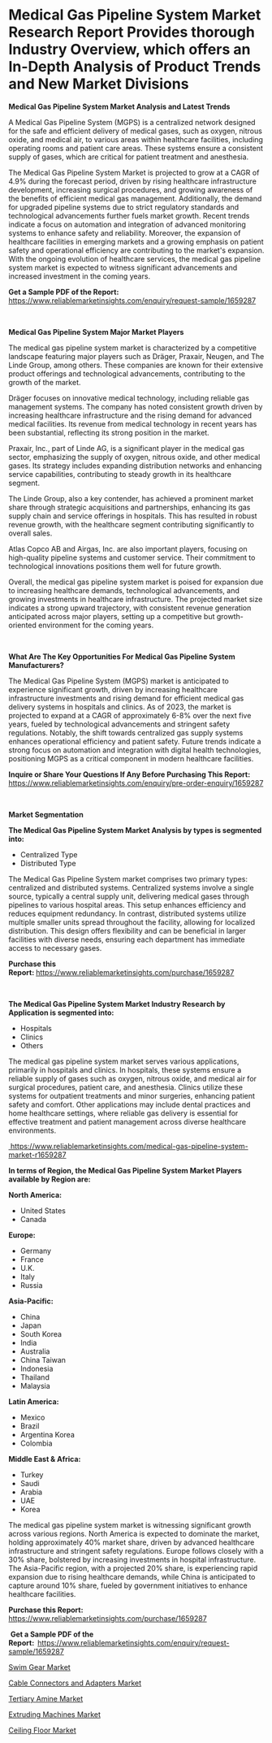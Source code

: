 <p><h1>Medical Gas Pipeline System Market Research Report Provides thorough Industry Overview, which offers an In-Depth Analysis of Product Trends and New Market Divisions</h1></p><p><strong>Medical Gas Pipeline System Market Analysis and Latest Trends</strong></p>
<p><p>A Medical Gas Pipeline System (MGPS) is a centralized network designed for the safe and efficient delivery of medical gases, such as oxygen, nitrous oxide, and medical air, to various areas within healthcare facilities, including operating rooms and patient care areas. These systems ensure a consistent supply of gases, which are critical for patient treatment and anesthesia.</p><p>The Medical Gas Pipeline System Market is projected to grow at a CAGR of 4.9% during the forecast period, driven by rising healthcare infrastructure development, increasing surgical procedures, and growing awareness of the benefits of efficient medical gas management. Additionally, the demand for upgraded pipeline systems due to strict regulatory standards and technological advancements further fuels market growth. Recent trends indicate a focus on automation and integration of advanced monitoring systems to enhance safety and reliability. Moreover, the expansion of healthcare facilities in emerging markets and a growing emphasis on patient safety and operational efficiency are contributing to the market's expansion. With the ongoing evolution of healthcare services, the medical gas pipeline system market is expected to witness significant advancements and increased investment in the coming years.</p></p>
<p><strong>Get a Sample PDF of the Report:&nbsp;</strong> <a href="https://www.reliablemarketinsights.com/enquiry/request-sample/1659287?utm_campaign=1197&utm_medium=2&utm_source=Github&utm_content=ia&utm_term=03102024&utm_id=medical-gas-pipeline-system">https://www.reliablemarketinsights.com/enquiry/request-sample/1659287</a></p>
<p>&nbsp;</p>
<p><strong>Medical Gas Pipeline System Major Market Players</strong></p>
<p><p>The medical gas pipeline system market is characterized by a competitive landscape featuring major players such as Dräger, Praxair, Neugen, and The Linde Group, among others. These companies are known for their extensive product offerings and technological advancements, contributing to the growth of the market.</p><p>Dräger focuses on innovative medical technology, including reliable gas management systems. The company has noted consistent growth driven by increasing healthcare infrastructure and the rising demand for advanced medical facilities. Its revenue from medical technology in recent years has been substantial, reflecting its strong position in the market.</p><p>Praxair, Inc., part of Linde AG, is a significant player in the medical gas sector, emphasizing the supply of oxygen, nitrous oxide, and other medical gases. Its strategy includes expanding distribution networks and enhancing service capabilities, contributing to steady growth in its healthcare segment.</p><p>The Linde Group, also a key contender, has achieved a prominent market share through strategic acquisitions and partnerships, enhancing its gas supply chain and service offerings in hospitals. This has resulted in robust revenue growth, with the healthcare segment contributing significantly to overall sales.</p><p>Atlas Copco AB and Airgas, Inc. are also important players, focusing on high-quality pipeline systems and customer service. Their commitment to technological innovations positions them well for future growth.</p><p>Overall, the medical gas pipeline system market is poised for expansion due to increasing healthcare demands, technological advancements, and growing investments in healthcare infrastructure. The projected market size indicates a strong upward trajectory, with consistent revenue generation anticipated across major players, setting up a competitive but growth-oriented environment for the coming years.</p></p>
<p>&nbsp;</p>
<p><strong>What Are The Key Opportunities For Medical Gas Pipeline System Manufacturers?</strong></p>
<p><p>The Medical Gas Pipeline System (MGPS) market is anticipated to experience significant growth, driven by increasing healthcare infrastructure investments and rising demand for efficient medical gas delivery systems in hospitals and clinics. As of 2023, the market is projected to expand at a CAGR of approximately 6-8% over the next five years, fueled by technological advancements and stringent safety regulations. Notably, the shift towards centralized gas supply systems enhances operational efficiency and patient safety. Future trends indicate a strong focus on automation and integration with digital health technologies, positioning MGPS as a critical component in modern healthcare facilities.</p></p>
<p><strong>Inquire or Share Your Questions If Any Before Purchasing This Report:</strong> <a href="https://www.reliablemarketinsights.com/enquiry/pre-order-enquiry/1659287?utm_campaign=1197&utm_medium=2&utm_source=Github&utm_content=ia&utm_term=03102024&utm_id=medical-gas-pipeline-system">https://www.reliablemarketinsights.com/enquiry/pre-order-enquiry/1659287</a></p>
<p>&nbsp;</p>
<p><strong>Market Segmentation</strong></p>
<p><strong>The Medical Gas Pipeline System Market Analysis by types is segmented into:</strong></p>
<p><ul><li>Centralized Type</li><li>Distributed Type</li></ul></p>
<p><p>The Medical Gas Pipeline System market comprises two primary types: centralized and distributed systems. Centralized systems involve a single source, typically a central supply unit, delivering medical gases through pipelines to various hospital areas. This setup enhances efficiency and reduces equipment redundancy. In contrast, distributed systems utilize multiple smaller units spread throughout the facility, allowing for localized distribution. This design offers flexibility and can be beneficial in larger facilities with diverse needs, ensuring each department has immediate access to necessary gases.</p></p>
<p><strong>Purchase this Report:&nbsp;</strong><a href="https://www.reliablemarketinsights.com/purchase/1659287?utm_campaign=1197&utm_medium=2&utm_source=Github&utm_content=ia&utm_term=03102024&utm_id=medical-gas-pipeline-system">https://www.reliablemarketinsights.com/purchase/1659287</a></p>
<p>&nbsp;</p>
<p><strong>The Medical Gas Pipeline System Market Industry Research by Application is segmented into:</strong></p>
<p><ul><li>Hospitals</li><li>Clinics</li><li>Others</li></ul></p>
<p><p>The medical gas pipeline system market serves various applications, primarily in hospitals and clinics. In hospitals, these systems ensure a reliable supply of gases such as oxygen, nitrous oxide, and medical air for surgical procedures, patient care, and anesthesia. Clinics utilize these systems for outpatient treatments and minor surgeries, enhancing patient safety and comfort. Other applications may include dental practices and home healthcare settings, where reliable gas delivery is essential for effective treatment and patient management across diverse healthcare environments.</p></p>
<p><a href="https://www.reliablemarketinsights.com/medical-gas-pipeline-system-market-r1659287?utm_campaign=1197&utm_medium=2&utm_source=Github&utm_content=ia&utm_term=03102024&utm_id=medical-gas-pipeline-system">&nbsp;https://www.reliablemarketinsights.com/medical-gas-pipeline-system-market-r1659287</a></p>
<p><strong>In terms of Region, the Medical Gas Pipeline System Market Players available by Region are:</strong></p>
<p>
    <p> <strong> North America: </strong>
        <ul>
            <li>United States</li>
            <li>Canada</li>
        </ul>
        </p> 
    <p> <strong> Europe: </strong>
        <ul>
            <li>Germany</li>
            <li>France</li>
            <li>U.K.</li>
            <li>Italy</li>
            <li>Russia</li>
        </ul>
        </p> 
    <p> <strong> Asia-Pacific: </strong>
        <ul>
            <li>China</li>
            <li>Japan</li>
            <li>South Korea</li>
            <li>India</li>
            <li>Australia</li>
            <li>China Taiwan</li>
            <li>Indonesia</li>
            <li>Thailand</li>
            <li>Malaysia</li>
        </ul>
        </p> 
    <p> <strong> Latin America: </strong>
        <ul>
            <li>Mexico</li>
            <li>Brazil</li>
            <li>Argentina Korea</li>
            <li>Colombia</li>
        </ul>
        </p> 
    <p> <strong> Middle East & Africa: </strong>
        <ul>
            <li>Turkey</li>
            <li>Saudi</li>
            <li>Arabia</li>
            <li>UAE</li>
            <li>Korea</li>
        </ul>
    </p>
    </p>
<p><p>The medical gas pipeline system market is witnessing significant growth across various regions. North America is expected to dominate the market, holding approximately 40% market share, driven by advanced healthcare infrastructure and stringent safety regulations. Europe follows closely with a 30% share, bolstered by increasing investments in hospital infrastructure. The Asia-Pacific region, with a projected 20% share, is experiencing rapid expansion due to rising healthcare demands, while China is anticipated to capture around 10% share, fueled by government initiatives to enhance healthcare facilities.</p></p>
<p><strong>Purchase this Report: </strong><a href="https://www.reliablemarketinsights.com/purchase/1659287?utm_campaign=1197&utm_medium=2&utm_source=Github&utm_content=ia&utm_term=03102024&utm_id=medical-gas-pipeline-system">https://www.reliablemarketinsights.com/purchase/1659287</a></p>
<p>&nbsp;<strong>Get a Sample PDF of the Report:&nbsp;&nbsp;</strong><a href="https://www.reliablemarketinsights.com/enquiry/request-sample/1659287?utm_campaign=1197&utm_medium=2&utm_source=Github&utm_content=ia&utm_term=03102024&utm_id=medical-gas-pipeline-system">https://www.reliablemarketinsights.com/enquiry/request-sample/1659287</a></p>
<p><strong></strong></p>
<p><p><a href="https://issuu.com/reportprime-2/docs/swim-gear-market-size-2030.pptx_5c3c0dcee8d887?utm_campaign=1197&utm_medium=2&utm_source=Github&utm_content=ia&utm_term=03102024&utm_id=medical-gas-pipeline-system">Swim Gear Market</a></p><p><a href="https://www.linkedin.com/pulse/emerging-trends-cable-connectors-adapters-market-global-0pq0e?trackingId=0tUDVtVSTD%2B2FkMRb3gK3Q%3D%3D&utm_campaign=1197&utm_medium=2&utm_source=Github&utm_content=ia&utm_term=03102024&utm_id=medical-gas-pipeline-system">Cable Connectors and Adapters Market</a></p><p><a href="https://issuu.com/reportprime-2/docs/tertiary-amine-market-size-2030.ppt_7e3ea4f071c8a2?utm_campaign=1197&utm_medium=2&utm_source=Github&utm_content=ia&utm_term=03102024&utm_id=medical-gas-pipeline-system">Tertiary Amine Market</a></p><p><a href="https://www.linkedin.com/pulse/extruding-machines-market-insights-product-type-application-xiice?trackingId=g2n1rX4ZRvmhQrXFjqN%2Fhw%3D%3D&utm_campaign=1197&utm_medium=2&utm_source=Github&utm_content=ia&utm_term=03102024&utm_id=medical-gas-pipeline-system">Extruding Machines Market</a></p><p><a href="https://www.linkedin.com/pulse/insights-ceiling-floor-market-players-size-geographical-regions-97f2c?trackingId=Lalwc2emRZSjjAxDZomgQg%3D%3D&utm_campaign=1197&utm_medium=2&utm_source=Github&utm_content=ia&utm_term=03102024&utm_id=medical-gas-pipeline-system">Ceiling Floor Market</a></p></p>